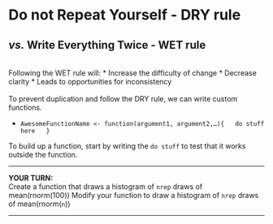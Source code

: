# **D**o not **R**epeat **Y**ourself - DRY rule

## *vs.* **W**rite **E**verything **T**wice - WET rule

<br/>
Following the WET rule will:  
* Increase the difficulty of change  
* Decrease clarity  
* Leads to opportunities for inconsistency
<br/>
<br/>
To prevent duplication and follow the DRY rule, we can write custom functions.

* `AwesomeFunctionName <- function(argument1, argument2,…){  
do stuff here  
}`

To build up a function, start by writing the `do stuff` to test that it works outside the function.

***

**YOUR TURN:**  
Create a function that draws a histogram of `nrep` draws of mean(rnorm(100))
Modify your function to draw a histogram of `nrep` draws of mean(rnorm(`n`))


***